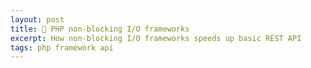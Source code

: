 ```yaml
---
layout: post
title: 🐘 PHP non-blocking I/O frameworks
excerpt: How non-blocking I/O frameworks speeds up basic REST API
tags: php framework api
---
```

